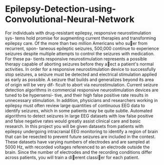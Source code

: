 # Epilepsy-Detection-using-Convolutional-Neural-Network

For individuals with drug-resistant epilepsy, responsive neurostimulation sys-
tems hold promise for augmenting current therapies and transforming epilepsy
care.
Of the more than two million Americans who suer from recurrent, spon-
taneous epileptic seizures, 500,000 continue to experience seizures despite
multiple attempts to control the seizures with medication. For these pa-
tients responsive neurostimulation represents a possible therapy capable of
aborting seizures before they aect a patient's normal activities. In order for
a responsive neurostimulation device to successfully stop seizures, a seizure
must be detected and electrical stimulation applied as early as possible. A
seizure that builds and generalizes beyond its area of origin will be very dif-
ficult to abort via neurostimulation. Current seizure detection algorithms in
commercial responsive neurostimulation devices are tuned to be hypersensi-
tive, and their high false positive rate results in unnecessary stimulation.
In addition, physicians and researchers working in epilepsy must often
review large quantities of continuous EEG data to identify seizures, which in
some patients may be quite subtle. Automated algorithms to detect seizures
in large EEG datasets with low false positive and false negative rates would
greatly assist clinical care and basic research.
In this project you will be given datasets from patients with epilepsy
undergoing intracranial EEG monitoring to identify a region of brain that
can be resected to prevent future seizures are included in the contest. These
datasets have varying numbers of electrodes and are sampled at 5000 Hz,
with recorded voltages referenced to an electrode outside the brain.
Since the number of electrodes and the recording conditions differ across
patients, you will train a dierent classier for each patient.
